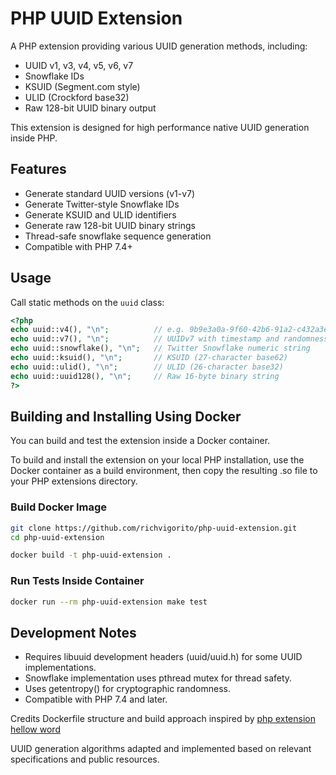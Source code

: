 # PHP UUID Extension

A PHP extension providing various UUID generation methods, including:

- UUID v1, v3, v4, v5, v6, v7  
- Snowflake IDs  
- KSUID (Segment.com style)  
- ULID (Crockford base32)  
- Raw 128-bit UUID binary output  

This extension is designed for high performance native UUID generation inside PHP.

## Features

- Generate standard UUID versions (v1-v7)  
- Generate Twitter-style Snowflake IDs  
- Generate KSUID and ULID identifiers  
- Generate raw 128-bit UUID binary strings  
- Thread-safe snowflake sequence generation  
- Compatible with PHP 7.4+  

## Usage

Call static methods on the `uuid` class:

```php
<?php
echo uuid::v4(), "\n";          // e.g. 9b9e3a0a-9f60-42b6-91a2-c432a3ef8f68
echo uuid::v7(), "\n";          // UUIDv7 with timestamp and randomness
echo uuid::snowflake(), "\n";   // Twitter Snowflake numeric string
echo uuid::ksuid(), "\n";       // KSUID (27-character base62)
echo uuid::ulid(), "\n";        // ULID (26-character base32)
echo uuid::uuid128(), "\n";     // Raw 16-byte binary string
?>
```

## Building and Installing Using Docker
You can build and test the extension inside a Docker container. 

To build and install the extension on your local PHP installation, use the Docker container as a build environment, then copy the resulting .so file to your PHP extensions directory.

### Build Docker Image
```bash
git clone https://github.com/richvigorito/php-uuid-extension.git
cd php-uuid-extension

docker build -t php-uuid-extension .
```

### Run Tests Inside Container
```bash 
docker run --rm php-uuid-extension make test
```
## Development Notes
- Requires libuuid development headers (uuid/uuid.h) for some UUID implementations.
- Snowflake implementation uses pthread mutex for thread safety.
- Uses getentropy() for cryptographic randomness.
- Compatible with PHP 7.4 and later.

Credits
Dockerfile structure and build approach inspired by [php extension hellow word](bogkonstantin/php-extension-hello-world)

UUID generation algorithms adapted and implemented based on relevant specifications and public resources.
